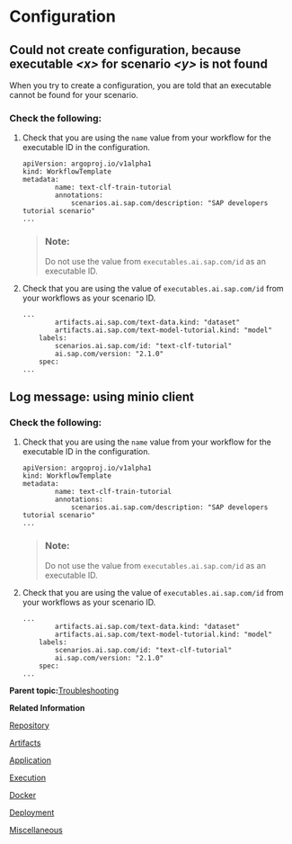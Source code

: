 <!-- loio047fad5d55ed4e76a7930a11ae70d7bb -->

# Configuration



<a name="loio047fad5d55ed4e76a7930a11ae70d7bb__section_oqs_yqk_vsb"/>

## Could not create configuration, because executable *<x\>* for scenario *<y\>* is not found

When you try to create a configuration, you are told that an executable cannot be found for your scenario.



### Check the following:

1.  Check that you are using the `name` value from your workflow for the executable ID in the configuration.

    ```
    apiVersion: argoproj.io/v1alpha1
    kind: WorkflowTemplate
    metadata:
    		name: text-clf-train-tutorial
    		annotations:
    			scenarios.ai.sap.com/description: "SAP developers tutorial scenario"
    ...
    ```

    > ### Note:  
    > Do not use the value from `executables.ai.sap.com/id` as an executable ID.

2.  Check that you are using the value of `executables.ai.sap.com/id` from your workflows as your scenario ID.

    ```
    ...
    		artifacts.ai.sap.com/text-data.kind: "dataset"
    		artifacts.ai.sap.com/text-model-tutorial.kind: "model"
    	labels:
    		scenarios.ai.sap.com/id: "text-clf-tutorial"
    		ai.sap.com/version: "2.1.0"
    	spec:
    ...
    ```




<a name="loio047fad5d55ed4e76a7930a11ae70d7bb__section_vxt_yqk_vsb"/>

## Log message: using minio client



### Check the following:

1.  Check that you are using the `name` value from your workflow for the executable ID in the configuration.

    ```
    apiVersion: argoproj.io/v1alpha1
    kind: WorkflowTemplate
    metadata:
    		name: text-clf-train-tutorial
    		annotations:
    			scenarios.ai.sap.com/description: "SAP developers tutorial scenario"
    ...
    ```

    > ### Note:  
    > Do not use the value from `executables.ai.sap.com/id` as an executable ID.

2.  Check that you are using the value of `executables.ai.sap.com/id` from your workflows as your scenario ID.

    ```
    ...
    		artifacts.ai.sap.com/text-data.kind: "dataset"
    		artifacts.ai.sap.com/text-model-tutorial.kind: "model"
    	labels:
    		scenarios.ai.sap.com/id: "text-clf-tutorial"
    		ai.sap.com/version: "2.1.0"
    	spec:
    ...
    ```


**Parent topic:**[Troubleshooting](troubleshooting-3da90ba.md "For troubleshooting information, see the following sections:")

**Related Information**  


[Repository](repository-fcad603.md "")

[Artifacts](artifacts-c655daa.md "")

[Application](application-7f1e35b.md "")

[Execution](execution-5ccde4d.md "")

[Docker](docker-1945aa4.md "")

[Deployment](deployment-a10fa8a.md "")

[Miscellaneous](miscellaneous-10622b5.md "")


